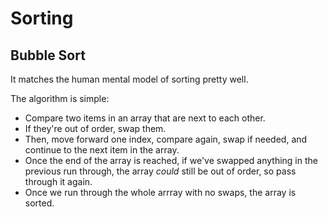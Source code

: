# Sorting

## Bubble Sort

It matches the human mental model of sorting pretty well.

The algorithm is simple:
- Compare two items in an array that are next to each other.
- If they're out of order, swap them.
- Then, move forward one index, compare again, swap if needed, and continue to the next item in the array.
- Once the end of the array is reached, if we've swapped anything in the previous run through, the array *could* still be out of order, so pass through it again.
- Once we run through the whole arrray with no swaps, the array is sorted.
